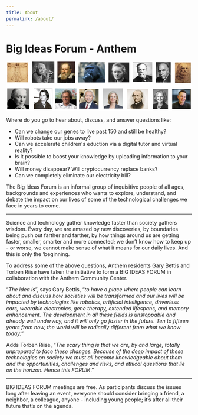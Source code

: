 ```yaml
---
title: About
permalink: /about/
---
```


# Big Ideas Forum - Anthem
 
![BIF Logo](assets/bif-logo.jpg)

Where do you go to hear about, discuss, and answer questions like: 

* Can we change our genes to live past 150 and still be healthy? 
* Will robots take our jobs away?
* Can we accelerate children's eduction via a digital tutor and virtual reality?
* Is it possible to boost your knowledge by uploading information to your brain?
* Will money disappear? Will cryptocurrency replace banks?
* Can we completely eliminate our electricity bill?

The Big Ideas Forum is an informal group of inquisitive people of all ages, backgrounds and experiences who wants to explore, understand, and debate the impact on our lives of some of the technological challenges we face in years to come.

---

Science and technology  gather knowledge faster than society gathers wisdom. Every day, we are amazed by new discoveries, by boundaries being push out farther and farther, by how things around us are getting faster, smaller, smarter and more connected; we don’t know how to keep up - or worse, we cannot make sense of what it means for our daily lives. And this is only the ‘beginning.

To address some of the above questions, Anthem residents Gary Bettis and Torben Riise have taken the initiative to form a BIG IDEAS FORUM in collaboration with the Anthem Community Center.

“_The idea is_”, says Gary Bettis, “_to have a place where people can learn about and discuss how societies will be transformed and our lives will be impacted by technologies like robotics, artificial intelligence, driverless cars, wearable electronics, gene therapy, extended lifespans, and memory enhancement. The development in all these fields is unstoppable and already well underway, and it will only go faster in the future. Ten to fifteen years from now, the world will be radically different from what we know today._”

Adds Torben Riise, “_The scary thing is that we are, by and large, totally unprepared to face these changes. Because of the deep impact of these technologies on society we must all become knowledgeable about them and the opportunities, challenges and risks, and ethical questions that lie on the horizon. Hence this FORUM_.”

---

BIG IDEAS FORUM meetings are free. As participants discuss the issues long after leaving an event, everyone should consider bringing a friend, a neighbor, a colleague, anyone - including young people; it’s after all their future that’s on the agenda.
